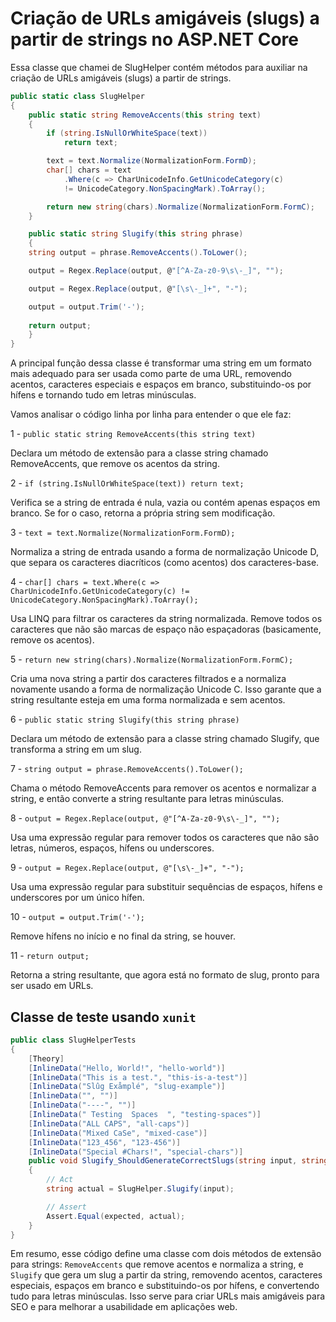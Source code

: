 # Criação de URLs amigáveis (slugs) a partir de strings no ASP.NET Core

Essa classe que chamei de SlugHelper contém métodos para auxiliar na criação de URLs amigáveis (slugs) a partir de strings.

```c#
public static class SlugHelper
{
    public static string RemoveAccents(this string text)
    {
        if (string.IsNullOrWhiteSpace(text))
            return text;

        text = text.Normalize(NormalizationForm.FormD);
        char[] chars = text
            .Where(c => CharUnicodeInfo.GetUnicodeCategory(c)
            != UnicodeCategory.NonSpacingMark).ToArray();

        return new string(chars).Normalize(NormalizationForm.FormC);
    }

    public static string Slugify(this string phrase)
    {
    string output = phrase.RemoveAccents().ToLower();

    output = Regex.Replace(output, @"[^A-Za-z0-9\s\-_]", "");

    output = Regex.Replace(output, @"[\s\-_]+", "-");

    output = output.Trim('-');
  
    return output;
    }
}
```

A principal função dessa classe é transformar uma string em um formato mais adequado para ser usada como parte de uma URL, removendo acentos, caracteres especiais e espaços em branco, substituindo-os por hífens e tornando tudo em letras minúsculas.

Vamos analisar o código linha por linha para entender o que ele faz:

1 - `public static string RemoveAccents(this string text)`

  Declara um método de extensão para a classe string chamado RemoveAccents, que remove os acentos da string.

2 - `if (string.IsNullOrWhiteSpace(text)) return text;`

  Verifica se a string de entrada é nula, vazia ou contém apenas espaços em branco. Se for o caso, retorna a própria string sem modificação.

3 - `text = text.Normalize(NormalizationForm.FormD);`

  Normaliza a string de entrada usando a forma de normalização Unicode D, que separa os caracteres diacríticos (como acentos) dos caracteres-base.

4 - `char[] chars = text.Where(c => CharUnicodeInfo.GetUnicodeCategory(c) != UnicodeCategory.NonSpacingMark).ToArray();`

  Usa LINQ para filtrar os caracteres da string normalizada. Remove todos os caracteres que não são marcas de espaço não espaçadoras (basicamente, remove os acentos).

5 - `return new string(chars).Normalize(NormalizationForm.FormC);`

  Cria uma nova string a partir dos caracteres filtrados e a normaliza novamente usando a forma de normalização Unicode C. Isso garante que a string resultante esteja em uma forma normalizada e sem acentos.

6 - `public static string Slugify(this string phrase)`

  Declara um método de extensão para a classe string chamado Slugify, que transforma a string em um slug.

7 - `string output = phrase.RemoveAccents().ToLower();`

  Chama o método RemoveAccents para remover os acentos e normalizar a string, e então converte a string resultante para letras minúsculas.

8 - `output = Regex.Replace(output, @"[^A-Za-z0-9\s\-_]", "");`

  Usa uma expressão regular para remover todos os caracteres que não são letras, números, espaços, hífens ou underscores.

9 - `output = Regex.Replace(output, @"[\s\-_]+", "-");`

  Usa uma expressão regular para substituir sequências de espaços, hífens e underscores por um único hífen.

10 - `output = output.Trim('-');`

  Remove hífens no início e no final da string, se houver.

11 - `return output;`

  Retorna a string resultante, que agora está no formato de slug, pronto para ser usado em URLs.

## Classe de teste usando `xunit`

```c#
public class SlugHelperTests
{
    [Theory]
    [InlineData("Hello, World!", "hello-world")]
    [InlineData("This is a test.", "this-is-a-test")]
    [InlineData("Slûg Exåmplé", "slug-example")]
    [InlineData("", "")]
    [InlineData("----", "")]
    [InlineData(" Testing  Spaces  ", "testing-spaces")]
    [InlineData("ALL CAPS", "all-caps")]
    [InlineData("Mixed CaSe", "mixed-case")]
    [InlineData("123_456", "123-456")]
    [InlineData("Special #Chars!", "special-chars")]
    public void Slugify_ShouldGenerateCorrectSlugs(string input, string expected)
    {
        // Act
        string actual = SlugHelper.Slugify(input);

        // Assert
        Assert.Equal(expected, actual);
    }
}
```

Em resumo, esse código define uma classe com dois métodos de extensão para strings: `RemoveAccents` que remove acentos e normaliza a string, e `Slugify` que gera um slug a partir da string, removendo acentos, caracteres especiais, espaços em branco e substituindo-os por hífens, e convertendo tudo para letras minúsculas. Isso serve para criar URLs mais amigáveis para SEO e para melhorar a usabilidade em aplicações web.
